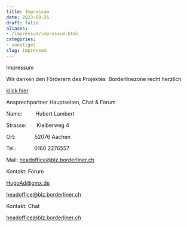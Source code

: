 ```yaml
---
title: Impressum
date: 2023-08-26
draft: false
aliases:
- /impressum/impressum.html
categories:
- sonstiges
slug: impressum
---
```



Impressum

Wir danken den
Förderern des Projektes  Borderlinezone recht herzlich

[klick
hier](https://blz.borderliner.ch/impressum/foerderer.htm)

Ansprechpartner Hauptseiten,
Chat & Forum

Name:         Hubert Lambert

Strasse:       Kleiberweg 4

Ort:             52076 Aachen

Tel.:           
0160 2276557

Mail: [headoffice@blz.borderliner.ch](mailto:headoffice@blz.borderliner.ch)

Kontakt:
Forum

[HugoAd@gmx.de](mailto:HugoAd@gmx.de)

[headoffice@blz.borderliner.ch](mailto:headoffice@blz.borderliner.ch)

Kontakt: Chat

[headoffice@blz.borderliner.ch](mailto:headoffice@blz.borderliner.ch)